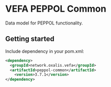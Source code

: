 # VEFA PEPPOL Common

Data model for PEPPOL functionality.


## Getting started

Include dependency in your pom.xml:

```xml
<dependency>
  <groupId>network.oxalis.vefa</groupId>
  <artifactId>peppol-common</artifactId>
    <version>3.7.1</version>
</dependency>
```
